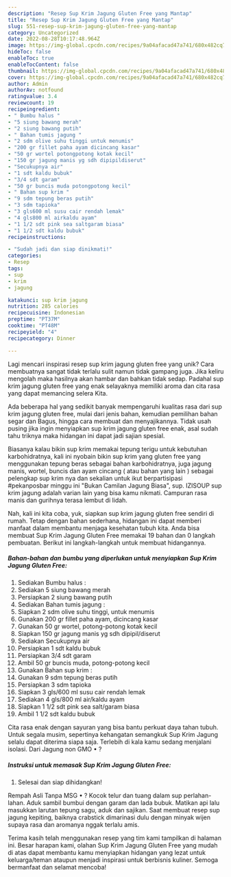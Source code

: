 ```yaml
---
description: "Resep Sup Krim Jagung Gluten Free yang Mantap"
title: "Resep Sup Krim Jagung Gluten Free yang Mantap"
slug: 551-resep-sup-krim-jagung-gluten-free-yang-mantap
category: Uncategorized
date: 2022-08-28T10:17:48.964Z
image: https://img-global.cpcdn.com/recipes/9a04afacad47a741/680x482cq70/sup-krim-jagung-gluten-free-foto-resep-utama.jpg
hideToc: false
enableToc: true
enableTocContent: false
thumbnail: https://img-global.cpcdn.com/recipes/9a04afacad47a741/680x482cq70/sup-krim-jagung-gluten-free-foto-resep-utama.jpg
cover: https://img-global.cpcdn.com/recipes/9a04afacad47a741/680x482cq70/sup-krim-jagung-gluten-free-foto-resep-utama.jpg
author: Admin
authorAv: notfound
ratingvalue: 3.4
reviewcount: 19
recipeingredient:
- " Bumbu halus "
- "5 siung bawang merah"
- "2 siung bawang putih"
- " Bahan tumis jagung "
- "2 sdm olive suhu tinggi untuk menumis"
- "200 gr fillet paha ayam dicincang kasar"
- "50 gr wortel potongpotong kotak kecil"
- "150 gr jagung manis yg sdh dipipildiserut"
- "Secukupnya air"
- "1 sdt kaldu bubuk"
- "3/4 sdt garam"
- "50 gr buncis muda potongpotong kecil"
- " Bahan sup krim "
- "9 sdm tepung beras putih"
- "3 sdm tapioka"
- "3 gls600 ml susu cair rendah lemak"
- "4 gls800 ml airkaldu ayam"
- "1 1/2 sdt pink sea saltgaram biasa"
- "1 1/2 sdt kaldu bubuk"
recipeinstructions:

- "Sudah jadi dan siap dinikmati!"
categories:
- Resep
tags:
- sup
- krim
- jagung

katakunci: sup krim jagung 
nutrition: 285 calories
recipecuisine: Indonesian
preptime: "PT37M"
cooktime: "PT48M"
recipeyield: "4"
recipecategory: Dinner

---
```





Lagi mencari inspirasi resep sup krim jagung gluten free yang unik? Cara membuatnya sangat tidak terlalu sulit namun tidak gampang juga. Jika keliru mengolah maka hasilnya akan hambar dan bahkan tidak sedap. Padahal sup krim jagung gluten free yang enak selayaknya memiliki aroma dan cita rasa yang dapat memancing selera Kita.





Ada beberapa hal yang sedikit banyak mempengaruhi kualitas rasa dari sup krim jagung gluten free, mulai dari jenis bahan, kemudian pemilihan bahan segar dan Bagus, hingga cara membuat dan menyajikannya. Tidak usah pusing jika ingin menyiapkan sup krim jagung gluten free enak,      asal sudah tahu triknya maka hidangan ini dapat jadi sajian spesial.














Biasanya kalau bikin sup krim memakai tepung terigu untuk kebutuhan karbohidratnya, kali ini nyobain bikin sup krim yang gluten free yang menggunakan tepung beras sebagai bahan karbohidratnya, juga jagung manis, wortel, buncis dan ayam cincang ( atau bahan yang lain ) sebagai pelengkap sup krim nya dan sekalian untuk ikut berpartisipasi #pekanposbar minggu ini &#34;Bukan Camilan Jagung Biasa&#34;, sup. IZISOUP sup krim jagung adalah varian lain yang bisa kamu nikmati. Campuran rasa manis dan gurihnya terasa lembut di lidah.






Nah, kali ini kita coba, yuk, siapkan sup krim jagung gluten free sendiri di rumah. Tetap dengan bahan sederhana, hidangan ini dapat memberi manfaat dalam membantu menjaga kesehatan tubuh kita. Anda bisa membuat Sup Krim Jagung Gluten Free memakai 19 bahan dan 0 langkah pembuatan. Berikut ini langkah-langkah untuk membuat hidangannya.

<!--inarticleads1-->

##### Bahan-bahan dan bumbu yang diperlukan untuk menyiapkan Sup Krim Jagung Gluten Free:

1. Sediakan  Bumbu halus :
1. Sediakan 5 siung bawang merah
1. Persiapkan 2 siung bawang putih
1. Sediakan  Bahan tumis jagung :
1. Siapkan 2 sdm olive suhu tinggi, untuk menumis
1. Gunakan 200 gr fillet paha ayam, dicincang kasar
1. Gunakan 50 gr wortel, potong-potong kotak kecil
1. Siapkan 150 gr jagung manis yg sdh dipipil/diserut
1. Sediakan Secukupnya air
1. Persiapkan 1 sdt kaldu bubuk
1. Persiapkan 3/4 sdt garam
1. Ambil 50 gr buncis muda, potong-potong kecil
1. Gunakan  Bahan sup krim :
1. Gunakan 9 sdm tepung beras putih
1. Persiapkan 3 sdm tapioka
1. Siapkan 3 gls/600 ml susu cair rendah lemak
1. Sediakan 4 gls/800 ml air/kaldu ayam
1. Siapkan 1 1/2 sdt pink sea salt/garam biasa
1. Ambil 1 1/2 sdt kaldu bubuk


Cita rasa enak dengan sayuran yang bisa bantu perkuat daya tahan tubuh. Untuk segala musim, sepertinya kehangatan semangkuk Sup Krim Jagung selalu dapat diterima siapa saja. Terlebih di kala kamu sedang menjalani isolasi. Dari Jagung non GMO • ? 

<!--inarticleads2-->

##### Instruksi untuk memasak Sup Krim Jagung Gluten Free:


1. Selesai dan siap dihidangkan!

Rempah Asli Tanpa MSG • ? Kocok telur dan tuang dalam sup perlahan-lahan. Aduk sambil bumbui dengan garam dan lada bubuk. Matikan api lalu masukkan larutan tepung sagu, aduk dan sajikan. Saat membuat resep sup jagung kepiting, baiknya crabstick dimarinasi dulu dengan minyak wijen supaya rasa dan aromanya nggak terlalu amis. 

Terima kasih telah menggunakan resep yang tim kami tampilkan di halaman ini. Besar harapan kami, olahan Sup Krim Jagung Gluten Free yang mudah di atas dapat membantu kamu menyiapkan hidangan yang lezat untuk keluarga/teman ataupun menjadi inspirasi untuk berbisnis kuliner. Semoga bermanfaat dan selamat mencoba!
